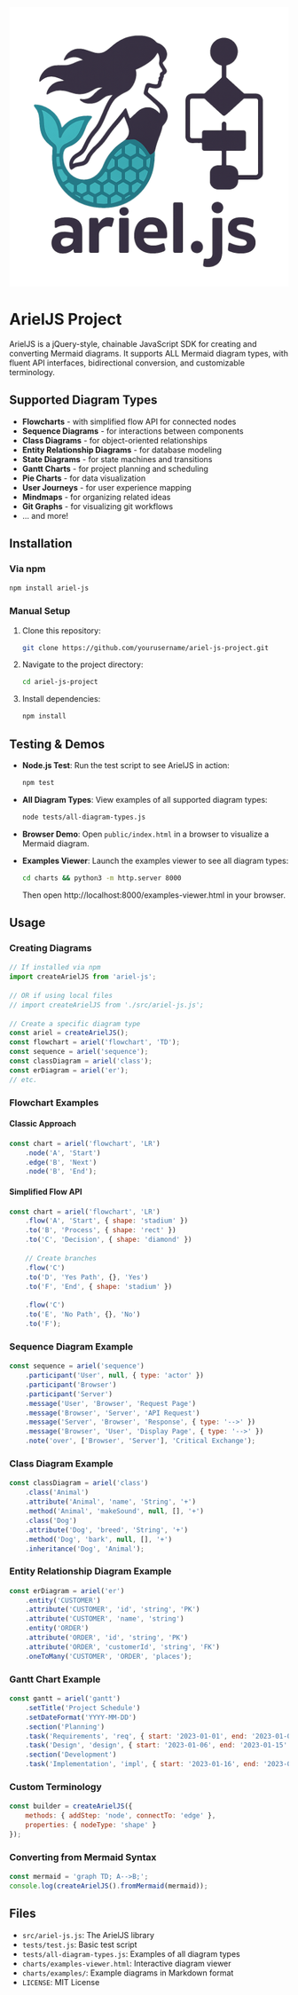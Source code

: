 
![alt text](public/arielJS.png)

# ArielJS Project

ArielJS is a jQuery-style, chainable JavaScript SDK for creating and converting Mermaid diagrams. It supports ALL Mermaid diagram types, with fluent API interfaces, bidirectional conversion, and customizable terminology.

## Supported Diagram Types

- **Flowcharts** - with simplified flow API for connected nodes
- **Sequence Diagrams** - for interactions between components
- **Class Diagrams** - for object-oriented relationships
- **Entity Relationship Diagrams** - for database modeling
- **State Diagrams** - for state machines and transitions
- **Gantt Charts** - for project planning and scheduling
- **Pie Charts** - for data visualization
- **User Journeys** - for user experience mapping
- **Mindmaps** - for organizing related ideas
- **Git Graphs** - for visualizing git workflows
- ... and more\!

## Installation

### Via npm

```bash
npm install ariel-js
```

### Manual Setup

1. Clone this repository:
   ```bash
   git clone https://github.com/yourusername/ariel-js-project.git
   ```

2. Navigate to the project directory:
   ```bash
   cd ariel-js-project
   ```

3. Install dependencies:
   ```bash
   npm install
   ```

## Testing & Demos

- **Node.js Test**: Run the test script to see ArielJS in action:
  ```bash
  npm test
  ```

- **All Diagram Types**: View examples of all supported diagram types:
  ```bash
  node tests/all-diagram-types.js
  ```

- **Browser Demo**: Open `public/index.html` in a browser to visualize a Mermaid diagram.

- **Examples Viewer**: Launch the examples viewer to see all diagram types:
  ```bash
  cd charts && python3 -m http.server 8000
  ```
  Then open http://localhost:8000/examples-viewer.html in your browser.

## Usage

### Creating Diagrams

```javascript
// If installed via npm
import createArielJS from 'ariel-js';

// OR if using local files
// import createArielJS from './src/ariel-js.js';

// Create a specific diagram type
const ariel = createArielJS();
const flowchart = ariel('flowchart', 'TD');
const sequence = ariel('sequence');
const classDiagram = ariel('class');
const erDiagram = ariel('er');
// etc.
```

### Flowchart Examples

#### Classic Approach
```javascript
const chart = ariel('flowchart', 'LR')
    .node('A', 'Start')
    .edge('B', 'Next')
    .node('B', 'End');
```

#### Simplified Flow API
```javascript
const chart = ariel('flowchart', 'LR')
    .flow('A', 'Start', { shape: 'stadium' })
    .to('B', 'Process', { shape: 'rect' })
    .to('C', 'Decision', { shape: 'diamond' })
    
    // Create branches
    .flow('C')
    .to('D', 'Yes Path', {}, 'Yes')
    .to('F', 'End', { shape: 'stadium' })
    
    .flow('C')
    .to('E', 'No Path', {}, 'No')
    .to('F');
```

### Sequence Diagram Example

```javascript
const sequence = ariel('sequence')
    .participant('User', null, { type: 'actor' })
    .participant('Browser')
    .participant('Server')
    .message('User', 'Browser', 'Request Page')
    .message('Browser', 'Server', 'API Request')
    .message('Server', 'Browser', 'Response', { type: '-->' })
    .message('Browser', 'User', 'Display Page', { type: '-->' })
    .note('over', ['Browser', 'Server'], 'Critical Exchange');
```

### Class Diagram Example

```javascript
const classDiagram = ariel('class')
    .class('Animal')
    .attribute('Animal', 'name', 'String', '+')
    .method('Animal', 'makeSound', null, [], '+')
    .class('Dog')
    .attribute('Dog', 'breed', 'String', '+')
    .method('Dog', 'bark', null, [], '+')
    .inheritance('Dog', 'Animal');
```

### Entity Relationship Diagram Example

```javascript
const erDiagram = ariel('er')
    .entity('CUSTOMER')
    .attribute('CUSTOMER', 'id', 'string', 'PK')
    .attribute('CUSTOMER', 'name', 'string')
    .entity('ORDER')
    .attribute('ORDER', 'id', 'string', 'PK')
    .attribute('ORDER', 'customerId', 'string', 'FK')
    .oneToMany('CUSTOMER', 'ORDER', 'places');
```

### Gantt Chart Example

```javascript
const gantt = ariel('gantt')
    .setTitle('Project Schedule')
    .setDateFormat('YYYY-MM-DD')
    .section('Planning')
    .task('Requirements', 'req', { start: '2023-01-01', end: '2023-01-05' })
    .task('Design', 'design', { start: '2023-01-06', end: '2023-01-15' })
    .section('Development')
    .task('Implementation', 'impl', { start: '2023-01-16', end: '2023-01-31' });
```

### Custom Terminology

```javascript
const builder = createArielJS({
    methods: { addStep: 'node', connectTo: 'edge' },
    properties: { nodeType: 'shape' }
});
```

### Converting from Mermaid Syntax

```javascript
const mermaid = 'graph TD; A-->B;';
console.log(createArielJS().fromMermaid(mermaid));
```

## Files

- `src/ariel-js.js`: The ArielJS library
- `tests/test.js`: Basic test script
- `tests/all-diagram-types.js`: Examples of all diagram types
- `charts/examples-viewer.html`: Interactive diagram viewer
- `charts/examples/`: Example diagrams in Markdown format
- `LICENSE`: MIT License
